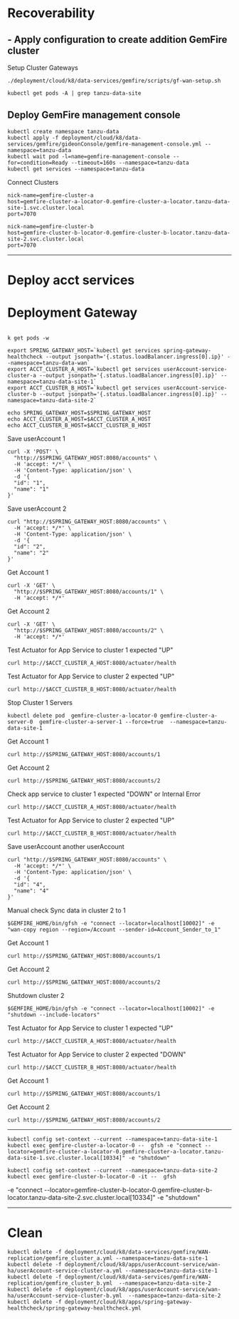 # Recoverability



## - Apply configuration to create addition GemFire cluster


Setup Cluster Gateways


```shell
./deployment/cloud/k8/data-services/gemfire/scripts/gf-wan-setup.sh
```

```shell
kubectl get pods -A | grep tanzu-data-site
```

## Deploy GemFire management console

```shell
kubectl create namespace tanzu-data
kubectl apply -f deployment/cloud/k8/data-services/gemfire/gideonConsole/gemfire-management-console.yml --namespace=tanzu-data
kubectl wait pod -l=name=gemfire-management-console --for=condition=Ready --timeout=160s --namespace=tanzu-data
kubectl get services --namespace=tanzu-data
```


Connect Clusters

```properties
nick-name=gemfire-cluster-a
host=gemfire-cluster-a-locator-0.gemfire-cluster-a-locator.tanzu-data-site-1.svc.cluster.local
port=7070
```

```properties
nick-name=gemfire-cluster-b
host=gemfire-cluster-b-locator-0.gemfire-cluster-b-locator.tanzu-data-site-2.svc.cluster.local
port=7070
```




----------------

# Deploy acct services

# Deployment Gateway

```shell

```


```shell
k get pods -w 
```

```shell
export SPRING_GATEWAY_HOST=`kubectl get services spring-gateway-healthcheck --output jsonpath='{.status.loadBalancer.ingress[0].ip}' --namespace=tanzu-data-wan`
export ACCT_CLUSTER_A_HOST=`kubectl get services userAccount-service-cluster-a --output jsonpath='{.status.loadBalancer.ingress[0].ip}' --namespace=tanzu-data-site-1`
export ACCT_CLUSTER_B_HOST=`kubectl get services userAccount-service-cluster-b --output jsonpath='{.status.loadBalancer.ingress[0].ip}' --namespace=tanzu-data-site-2`
```


```shell
echo SPRING_GATEWAY_HOST=$SPRING_GATEWAY_HOST
echo ACCT_CLUSTER_A_HOST=$ACCT_CLUSTER_A_HOST
echo ACCT_CLUSTER_B_HOST=$ACCT_CLUSTER_B_HOST
```


Save userAccount 1

```shell
curl -X 'POST' \
  "http://$SPRING_GATEWAY_HOST:8080/accounts" \
  -H 'accept: */*' \
  -H 'Content-Type: application/json' \
  -d '{
  "id": "1",
  "name": "1"
}'
```


Save userAccount 2

```shell
curl "http://$SPRING_GATEWAY_HOST:8080/accounts" \
  -H 'accept: */*' \
  -H 'Content-Type: application/json' \
  -d '{
  "id": "2",
  "name": "2"
}'
```

Get Account 1
```shell
curl -X 'GET' \
  "http://$SPRING_GATEWAY_HOST:8080/accounts/1" \
  -H 'accept: */*'
```

Get Account 2
```shell
curl -X 'GET' \
  "http://$SPRING_GATEWAY_HOST:8080/accounts/2" \
  -H 'accept: */*'
```

Test Actuator for App Service to cluster 1 expected "UP"
```shell
curl http://$ACCT_CLUSTER_A_HOST:8080/actuator/health
```

Test Actuator for App Service to cluster 2 expected "UP"
```shell
curl http://$ACCT_CLUSTER_B_HOST:8080/actuator/health
```

Stop Cluster 1 Servers


```shell
kubectl delete pod  gemfire-cluster-a-locator-0 gemfire-cluster-a-server-0  gemfire-cluster-a-server-1 --force=true  --namespace=tanzu-data-site-1
```


Get Account 1
```shell
curl http://$SPRING_GATEWAY_HOST:8080/accounts/1
```


Get Account 2
```shell
curl http://$SPRING_GATEWAY_HOST:8080/accounts/2
```



Check app service to cluster 1 expected "DOWN" or Internal Error
```shell
curl http://$ACCT_CLUSTER_A_HOST:8080/actuator/health
```

Test Actuator for App Service to cluster 2 expected "UP"
```shell
curl http://$ACCT_CLUSTER_B_HOST:8080/actuator/health
```

Save userAccount another userAccount


```shell
curl "http://$SPRING_GATEWAY_HOST:8080/accounts" \
  -H 'accept: */*' \
  -H 'Content-Type: application/json' \
  -d '{
  "id": "4",
  "name": "4"
}'
```


Manual check Sync data in cluster 2 to 1

```shell
$GEMFIRE_HOME/bin/gfsh -e "connect --locator=localhost[10002]" -e "wan-copy region --region=/Account --sender-id=Account_Sender_to_1"
```

Get Account 1
```shell
curl http://$SPRING_GATEWAY_HOST:8080/accounts/1
```

Get Account 2
```shell
curl http://$SPRING_GATEWAY_HOST:8080/accounts/2
```

Shutdown cluster 2

```shell
$GEMFIRE_HOME/bin/gfsh -e "connect --locator=localhost[10002]" -e "shutdown --include-locators"
```
Test Actuator for App Service to cluster 1 expected "UP"
```shell
curl http://$ACCT_CLUSTER_A_HOST:8080/actuator/health
```

Test Actuator for App Service to cluster 2 expected "DOWN"
```shell
curl http://$ACCT_CLUSTER_B_HOST:8080/actuator/health
```

Get Account 1
```shell
curl http://$SPRING_GATEWAY_HOST:8080/accounts/1
```

Get Account 2
```shell
curl http://$SPRING_GATEWAY_HOST:8080/accounts/2
```


-------------

```shell
kubectl config set-context --current --namespace=tanzu-data-site-1
kubectl exec gemfire-cluster-a-locator-0 --  gfsh -e "connect --locator=gemfire-cluster-a-locator-0.gemfire-cluster-a-locator.tanzu-data-site-1.svc.cluster.local[10334]" -e "shutdown"
```

```shell
kubectl config set-context --current --namespace=tanzu-data-site-2
kubectl exec gemfire-cluster-b-locator-0 -it --  gfsh 
```

-e "connect --locator=gemfire-cluster-b-locator-0.gemfire-cluster-b-locator.tanzu-data-site-2.svc.cluster.local[10334]" -e "shutdown"


--------------

# Clean

```shell
kubectl delete -f deployment/cloud/k8/data-services/gemfire/WAN-replication/gemfire_cluster_a.yml --namespace=tanzu-data-site-1
kubectl delete -f deployment/cloud/k8/apps/userAccount-service/wan-ha/userAccount-service-cluster-a.yml --namespace=tanzu-data-site-1
kubectl delete -f deployment/cloud/k8/data-services/gemfire/WAN-replication/gemfire_cluster_b.yml  --namespace=tanzu-data-site-2
kubectl delete -f deployment/cloud/k8/apps/userAccount-service/wan-ha/userAccount-service-cluster-b.yml  --namespace=tanzu-data-site-2
kubectl delete -f deployment/cloud/k8/apps/spring-gateway-healthcheck/spring-gateway-healthcheck.yml
```